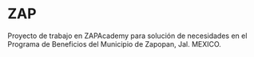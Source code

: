 # ZAP
Proyecto de trabajo en ZAPAcademy para solución de necesidades en el Programa de Beneficios del Municipio de Zapopan, Jal. MEXICO.

